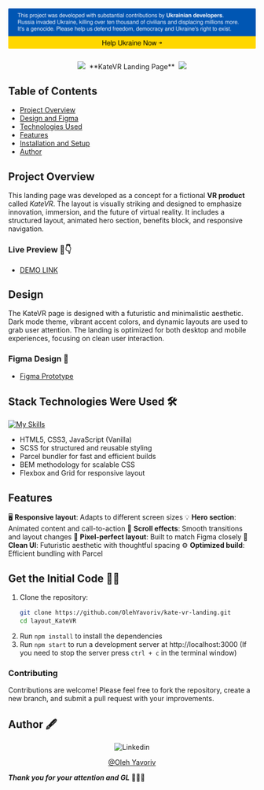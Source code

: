# [![Stand With Ukraine](https://raw.githubusercontent.com/vshymanskyy/StandWithUkraine/main/banner-direct.svg)](https://savelife.in.ua/en/)

<div align="center">
<img src="https://user-images.githubusercontent.com/74038190/213844263-a8897a51-32f4-4b3b-b5c2-e1528b89f6f3.png" width="50px" /> &nbsp;**KateVR Landing Page**&nbsp; <img src="https://user-images.githubusercontent.com/74038190/213844263-a8897a51-32f4-4b3b-b5c2-e1528b89f6f3.png" width="50px" />
</div>

## Table of Contents

- [Project Overview](#project-overview)
- [Design and Figma](#design)
- [Technologies Used](#stack-technologies-were-used)
- [Features](#features)
- [Installation and Setup](#get-the-initial-code)
- [Author](#author)

## Project Overview

This landing page was developed as a concept for a fictional **VR product** called _KateVR_. The layout is visually striking and designed to emphasize innovation, immersion, and the future of virtual reality. It includes a structured layout, animated hero section, benefits block, and responsive navigation.

### Live Preview 🔗👇

- [DEMO LINK](https://olehyavoriv.github.io/layout_KateVR/)

## Design

The KateVR page is designed with a futuristic and minimalistic aesthetic. Dark mode theme, vibrant accent colors, and dynamic layouts are used to grab user attention. The landing is optimized for both desktop and mobile experiences, focusing on clean user interaction.

### Figma Design 🎨

- [Figma Prototype](https://www.figma.com/design/Blpg4iapsI7fRqJeSp6DvK/KatVR-_FE-students?t=QTYmGuLY4ESHLKV5-0)

## <h2 id="stack-technologies-were-used">Stack Technologies Were Used 🛠️</h2>

[![My Skills](https://skillicons.dev/icons?i=html,css,sass,js,vscode,github,figma)](https://skillicons.dev)

- HTML5, CSS3, JavaScript (Vanilla)
- SCSS for structured and reusable styling
- Parcel bundler for fast and efficient builds
- BEM methodology for scalable CSS
- Flexbox and Grid for responsive layout

## Features

🖥️ **Responsive layout**: Adapts to different screen sizes
💡 **Hero section**: Animated content and call-to-action
🚀 **Scroll effects**: Smooth transitions and layout changes
📐 **Pixel-perfect layout**: Built to match Figma closely
🎨 **Clean UI**: Futuristic aesthetic with thoughtful spacing
⚙️ **Optimized build**: Efficient bundling with Parcel

## <h2 id="get-the-initial-code">Get the Initial Code 👨‍💻</h2>

1. Clone the repository:
   ```bash
   git clone https://github.com/OlehYavoriv/kate-vr-landing.git
   cd layout_KateVR
   ```
2. Run `npm install` to install the dependencies
3. Run `npm start` to run a development server at http://localhost:3000 (If you need to stop the server press `ctrl + c` in the terminal window)

### Contributing

Contributions are welcome! Please feel free to fork the repository, create a new branch, and submit a pull request with your improvements.

## <h2 id="author">Author 🖋</h2>

<div align="center">
<img width="100" alt='Linkedin' src="https://user-images.githubusercontent.com/74038190/235294012-0a55e343-37ad-4b0f-924f-c8431d9d2483.gif">

[@Oleh Yavoriv](https://www.linkedin.com/in/oleh-yavoriv/)

</div>

**_Thank you for your attention and GL_** 🥰🥰🥰
